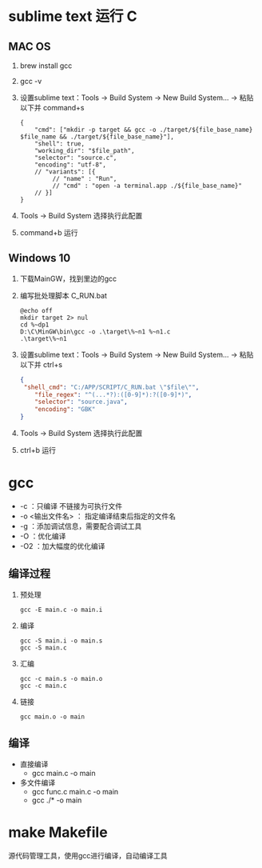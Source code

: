 # sublime text 运行 C

## MAC OS

1. brew install gcc

2. gcc -v

3. 设置sublime text：Tools → Build System → New Build System... → 粘贴以下并 command+s

   ```
   {
       "cmd": ["mkdir -p target && gcc -o ./target/${file_base_name} $file_name && ./target/${file_base_name}"],
       "shell": true,
       "working_dir": "$file_path",
       "selector": "source.c",
       "encoding": "utf-8",
       // "variants": [{
       		// "name" : "Run",
       		// "cmd" : "open -a terminal.app ./${file_base_name}"
       // }]
   }
   ```

4. Tools → Build System 选择执行此配置

5. command+b 运行

## Windows 10

1. 下载MainGW，找到里边的gcc

2. 编写批处理脚本 C_RUN.bat

   ```
   @echo off
   mkdir target 2> nul
   cd %~dp1
   D:\C\MinGW\bin\gcc -o .\target\%~n1 %~n1.c
   .\target\%~n1
   ```

3. 设置sublime text：Tools → Build System → New Build System... → 粘贴以下并 ctrl+s

   ```json
   {
   	"shell_cmd": "C:/APP/SCRIPT/C_RUN.bat \"$file\"",
       "file_regex": "^(...*?):([0-9]*):?([0-9]*)",
       "selector": "source.java",
       "encoding": "GBK"
   }
   ```

4. Tools → Build System 选择执行此配置

5. ctrl+b 运行



# gcc

- -c ：只编译 不链接为可执行文件
- -o <输出文件名> ： 指定编译结束后指定的文件名
- -g ：添加调试信息，需要配合调试工具
- -O ：优化编译
- -O2 ：加大幅度的优化编译

## 编译过程

1. 预处理

   ```
   gcc -E main.c -o main.i
   ```

2. 编译

   ```
   gcc -S main.i -o main.s
   gcc -S main.c
   ```

3. 汇编

   ```
   gcc -c main.s -o main.o
   gcc -c main.c
   ```

4. 链接

   ```
   gcc main.o -o main
   ```

## 编译 

- 直接编译 
  - gcc main.c -o main
- 多文件编译
  - gcc func.c main.c -o main
  - gcc ./* -o main

# make Makefile

源代码管理工具，使用gcc进行编译，自动编译工具

